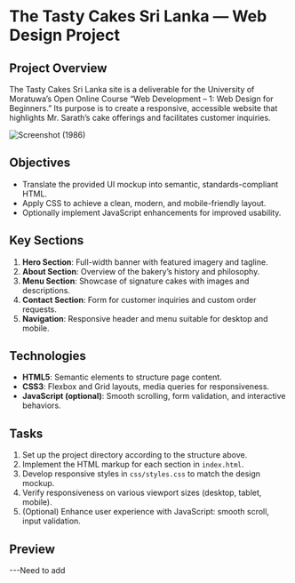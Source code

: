 # The Tasty Cakes Sri Lanka — Web Design Project

## Project Overview

The Tasty Cakes Sri Lanka site is a deliverable for the University of Moratuwa’s Open Online Course “Web Development – 1: Web Design for Beginners.” Its purpose is to create a responsive, accessible website that highlights Mr. Sarath’s cake offerings and facilitates customer inquiries.

![Screenshot (1986)](https://github.com/user-attachments/assets/c46ad94a-4c37-4d2c-8e61-f279ce9d701a)

## Objectives

- Translate the provided UI mockup into semantic, standards-compliant HTML.
- Apply CSS to achieve a clean, modern, and mobile-friendly layout.
- Optionally implement JavaScript enhancements for improved usability.

## Key Sections

1. **Hero Section**: Full-width banner with featured imagery and tagline.
2. **About Section**: Overview of the bakery’s history and philosophy.
3. **Menu Section**: Showcase of signature cakes with images and descriptions.
4. **Contact Section**: Form for customer inquiries and custom order requests.
5. **Navigation**: Responsive header and menu suitable for desktop and mobile.

## Technologies

- **HTML5**: Semantic elements to structure page content.
- **CSS3**: Flexbox and Grid layouts, media queries for responsiveness.
- **JavaScript (optional)**: Smooth scrolling, form validation, and interactive behaviors.

## Tasks

1. Set up the project directory according to the structure above.
2. Implement the HTML markup for each section in `index.html`.
3. Develop responsive styles in `css/styles.css` to match the design mockup.
4. Verify responsiveness on various viewport sizes (desktop, tablet, mobile).
5. (Optional) Enhance user experience with JavaScript: smooth scroll, input validation.

## Preview

---Need to add
